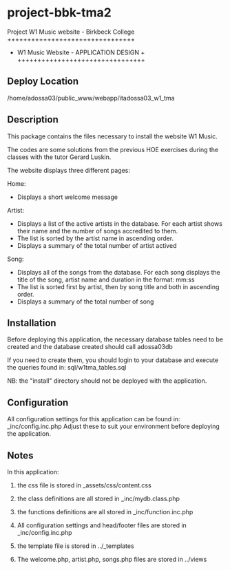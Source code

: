 project-bbk-tma2
================

Project W1 Music website - Birkbeck College
++++++++++++++++++++++++++++++++
+ W1 Music Website - APPLICATION DESIGN +
++++++++++++++++++++++++++++++++

Deploy Location
----------------
/home/adossa03/public_www/webapp/itadossa03_w1_tma

Description
-----------
This package contains the files necessary to install the website W1 Music.

The codes are some solutions from the previous HOE exercises during the classes with the tutor Gerard Luskin.

The website displays three different pages:

Home:
- Displays a short welcome message

Artist:
- Displays a list of the active artists in the database. For each artist shows their name and the number of songs accredited to them.
- The list is sorted by the artist name in ascending order.
- Displays a summary of the total number of artist actived

Song:
- Displays all of the songs from the database. For each song displays the title of the song, artist name and duration in the format: mm:ss
- The list is sorted first by artist, then by song title and both in ascending order.
- Displays a summary of the total number of song

Installation
------------
Before deploying this application, the necessary database tables need to be
created and the database created should call adossa03db

If you need to create them, you should login to your database and execute the
queries found in: sql/w1tma_tables.sql

NB: the "install" directory should not be deployed with the application.

Configuration
-------------
All configuration settings for this application can be found in: _inc/config.inc.php
Adjust these to suit your environment before deploying the application.

Notes
-----
In this application:

1) the css file is stored in
_assets/css/content.css

2) the class definitions are all stored in
_inc/mydb.class.php

3) the functions definitions are all stored in
_inc/function.inc.php

4) All configuration settings and head/footer files are stored in
_inc/config.inc.php

5) the template file is stored in
../_templates

6) The welcome.php, artist.php, songs.php files are stored in
../views


